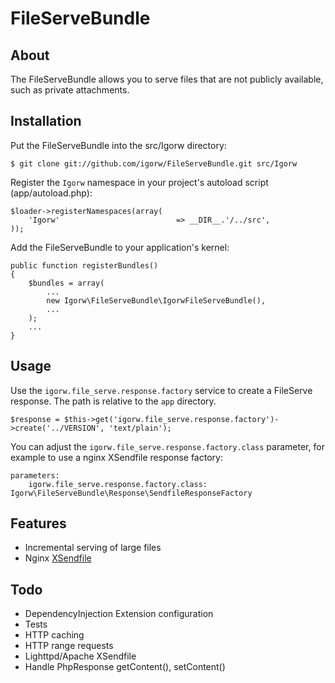 # FileServeBundle

## About

The FileServeBundle allows you to serve files that are not publicly available, such as private attachments.

## Installation

Put the FileServeBundle into the src/Igorw directory:

    $ git clone git://github.com/igorw/FileServeBundle.git src/Igorw

Register the `Igorw` namespace in your project's autoload script (app/autoload.php):

    $loader->registerNamespaces(array(
        'Igorw'                          => __DIR__.'/../src',
    ));

Add the FileServeBundle to your application's kernel:

    public function registerBundles()
    {
        $bundles = array(
            ...
            new Igorw\FileServeBundle\IgorwFileServeBundle(),
            ...
        );
        ...
    }

## Usage

Use the `igorw.file_serve.response.factory` service to create a FileServe response. The path is relative to the `app` directory.

    $response = $this->get('igorw.file_serve.response.factory')->create('../VERSION', 'text/plain');

You can adjust the `igorw.file_serve.response.factory.class` parameter, for example to use a nginx XSendfile response factory:

    parameters:
        igorw.file_serve.response.factory.class: Igorw\FileServeBundle\Response\SendfileResponseFactory

## Features

* Incremental serving of large files
* Nginx [XSendfile](http://wiki.nginx.org/XSendfile)

## Todo

* DependencyInjection Extension configuration
* Tests
* HTTP caching
* HTTP range requests
* Lighttpd/Apache XSendfile
* Handle PhpResponse getContent(), setContent()
